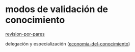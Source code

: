 # modos de validación de conocimiento

[revision-por-pares](revision-por-pares.md)

delegación y especialización ([economia-del-conocimiento](economia-del-conocimiento.md))

